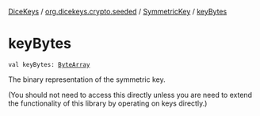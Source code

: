 [DiceKeys](../../index.md) / [org.dicekeys.crypto.seeded](../index.md) / [SymmetricKey](index.md) / [keyBytes](./key-bytes.md)

# keyBytes

`val keyBytes: `[`ByteArray`](https://kotlinlang.org/api/latest/jvm/stdlib/kotlin/-byte-array/index.html)

The binary representation of the symmetric key.

(You should not need to access this directly unless you are
need to extend the functionality of this library by operating
on keys directly.)

